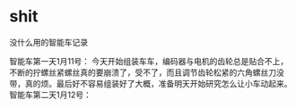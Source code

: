 # shit
没什么用的智能车记录

智能车第一天1月11号：
    今天开始组装车车，编码器与电机的齿轮总是贴合不上，不断的拧螺丝紧螺丝真的要崩溃了，受不了，而且调节齿轮松紧的六角螺丝刀没带，真的烦。最后好不容易组装好了大概，准备明天开始研究怎么让小车动起来。
智能车第二天1月12号：
    
